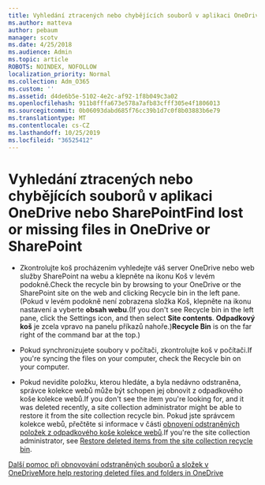 ```yaml
---
title: Vyhledání ztracených nebo chybějících souborů v aplikaci OneDrive nebo SharePoint
ms.author: matteva
author: pebaum
manager: scotv
ms.date: 4/25/2018
ms.audience: Admin
ms.topic: article
ROBOTS: NOINDEX, NOFOLLOW
localization_priority: Normal
ms.collection: Adm_O365
ms.custom: ''
ms.assetid: d4de6b5e-5102-4e2c-af92-1f8b049c3a02
ms.openlocfilehash: 911b8fffa673e578a7afb83cfff305e4f1806013
ms.sourcegitcommit: 0b06093dabd685f76cc39b1d7c0f8b03883b6e79
ms.translationtype: MT
ms.contentlocale: cs-CZ
ms.lasthandoff: 10/25/2019
ms.locfileid: "36525412"
---
```

# <a name="find-lost-or-missing-files-in-onedrive-or-sharepoint"></a><span data-ttu-id="76c47-102">Vyhledání ztracených nebo chybějících souborů v aplikaci OneDrive nebo SharePoint</span><span class="sxs-lookup"><span data-stu-id="76c47-102">Find lost or missing files in OneDrive or SharePoint</span></span>

- <span data-ttu-id="76c47-103">Zkontrolujte koš procházením vyhledejte váš server OneDrive nebo web služby SharePoint na webu a klepněte na ikonu Koš v levém podokně.</span><span class="sxs-lookup"><span data-stu-id="76c47-103">Check the recycle bin by browsing to your OneDrive or the SharePoint site on the web and clicking Recycle bin in the left pane.</span></span> <span data-ttu-id="76c47-104">(Pokud v levém podokně není zobrazena složka Koš, klepněte na ikonu nastavení a vyberte **obsah webu**.</span><span class="sxs-lookup"><span data-stu-id="76c47-104">(If you don't see Recycle bin in the left pane, click the Settings icon, and then select **Site contents**.</span></span> <span data-ttu-id="76c47-105">**Odpadkový koš** je zcela vpravo na panelu příkazů nahoře.)</span><span class="sxs-lookup"><span data-stu-id="76c47-105">**Recycle Bin** is on the far right of the command bar at the top.)</span></span> 
    
- <span data-ttu-id="76c47-106">Pokud synchronizujete soubory v počítači, zkontrolujte koš v počítači.</span><span class="sxs-lookup"><span data-stu-id="76c47-106">If you're syncing the files on your computer, check the Recycle bin on your computer.</span></span> 
    
- <span data-ttu-id="76c47-107">Pokud nevidíte položku, kterou hledáte, a byla nedávno odstraněna, správce kolekce webů může být schopen jej obnovit z odpadkového koše kolekce webů.</span><span class="sxs-lookup"><span data-stu-id="76c47-107">If you don't see the item you're looking for, and it was deleted recently, a site collection administrator might be able to restore it from the site collection recycle bin.</span></span> <span data-ttu-id="76c47-108">Pokud jste správcem kolekce webů, přečtěte si informace v části [obnovení odstraněných položek z odpadkového koše kolekce webů](https://go.microsoft.com/fwlink/?linkid=866439).</span><span class="sxs-lookup"><span data-stu-id="76c47-108">If you're the site collection administrator, see [Restore deleted items from the site collection recycle bin](https://go.microsoft.com/fwlink/?linkid=866439).</span></span>
    
[<span data-ttu-id="76c47-109">Další pomoc při obnovování odstraněných souborů a složek v OneDrive</span><span class="sxs-lookup"><span data-stu-id="76c47-109">More help restoring deleted files and folders in OneDrive</span></span>](https://go.microsoft.com/fwlink/?linkid=872872)
  

